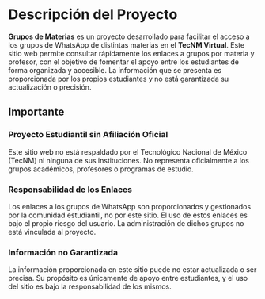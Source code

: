 # Descripción del Proyecto

**Grupos de Materias** es un proyecto desarrollado para facilitar el acceso a los grupos de WhatsApp de distintas materias en el **TecNM Virtual**. Este sitio web permite consultar rápidamente los enlaces a grupos por materia y profesor, con el objetivo de fomentar el apoyo entre los estudiantes de forma organizada y accesible. La información que se presenta es proporcionada por los propios estudiantes y no está garantizada su actualización o precisión.

## Importante

### Proyecto Estudiantil sin Afiliación Oficial
Este sitio web no está respaldado por el Tecnológico Nacional de México (TecNM) ni ninguna de sus instituciones. No representa oficialmente a los grupos académicos, profesores o programas de estudio.

### Responsabilidad de los Enlaces
Los enlaces a los grupos de WhatsApp son proporcionados y gestionados por la comunidad estudiantil, no por este sitio. El uso de estos enlaces es bajo el propio riesgo del usuario. La administración de dichos grupos no está vinculada al proyecto.

### Información no Garantizada
La información proporcionada en este sitio puede no estar actualizada o ser precisa. Su propósito es únicamente de apoyo entre estudiantes, y el uso del sitio es bajo la responsabilidad de los mismos.
